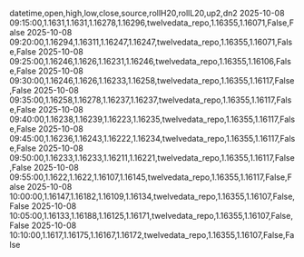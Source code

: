 datetime,open,high,low,close,source,rollH20,rollL20,up2,dn2
2025-10-08 09:15:00,1.1631,1.1631,1.16278,1.16296,twelvedata_repo,1.16355,1.16071,False,False
2025-10-08 09:20:00,1.16294,1.16311,1.16247,1.16247,twelvedata_repo,1.16355,1.16071,False,False
2025-10-08 09:25:00,1.16246,1.1626,1.16231,1.16246,twelvedata_repo,1.16355,1.16106,False,False
2025-10-08 09:30:00,1.16246,1.1626,1.16233,1.16258,twelvedata_repo,1.16355,1.16117,False,False
2025-10-08 09:35:00,1.16258,1.16278,1.16237,1.16237,twelvedata_repo,1.16355,1.16117,False,False
2025-10-08 09:40:00,1.16238,1.16239,1.16223,1.16235,twelvedata_repo,1.16355,1.16117,False,False
2025-10-08 09:45:00,1.16236,1.16243,1.16222,1.16234,twelvedata_repo,1.16355,1.16117,False,False
2025-10-08 09:50:00,1.16233,1.16233,1.16211,1.16221,twelvedata_repo,1.16355,1.16117,False,False
2025-10-08 09:55:00,1.1622,1.1622,1.16107,1.16145,twelvedata_repo,1.16355,1.16117,False,False
2025-10-08 10:00:00,1.16147,1.16182,1.16109,1.16134,twelvedata_repo,1.16355,1.16107,False,False
2025-10-08 10:05:00,1.16133,1.16188,1.16125,1.16171,twelvedata_repo,1.16355,1.16107,False,False
2025-10-08 10:10:00,1.1617,1.16175,1.16167,1.16172,twelvedata_repo,1.16355,1.16107,False,False
